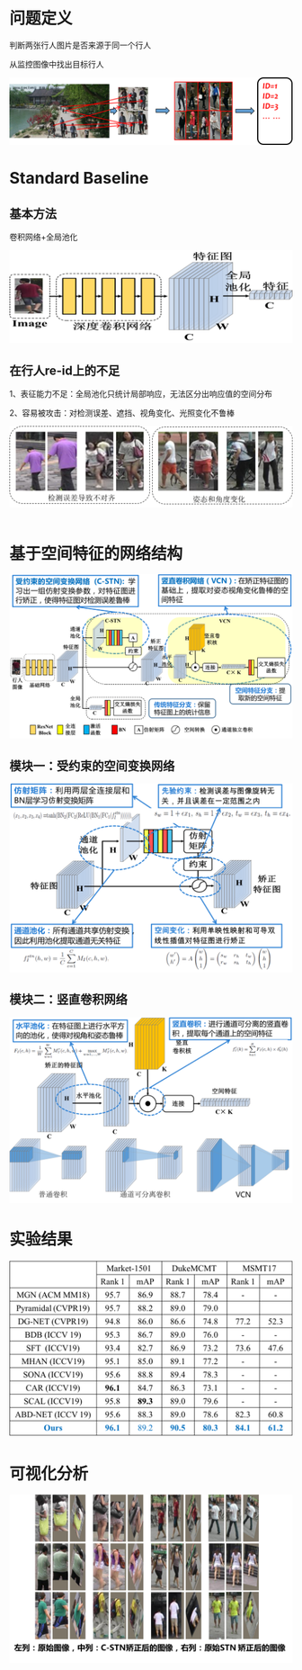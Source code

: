 # 问题定义

判断两张行人图片是否来源于同一个行人

从监控图像中找出目标行人

![image](/img/1.png)



# Standard Baseline

## 基本方法
卷积网络+全局池化

![image](/img/2.png)

## 在行人re-id上的不足

1、表征能力不足：全局池化只统计局部响应，无法区分出响应值的空间分布

2、容易被攻击：对检测误差、遮挡、视角变化、光照变化不鲁棒

![image](/img/4.png)
<br />
<br />

# 基于空间特征的网络结构

![image](/img/6.png)

## 模块一：受约束的空间变换网络

![image](/img/8.png)

## 模块二：竖直卷积网络

![image](/img/7.png)


# 实验结果
![image](/img/9.png)

# 可视化分析
![image](/img/10.png)

